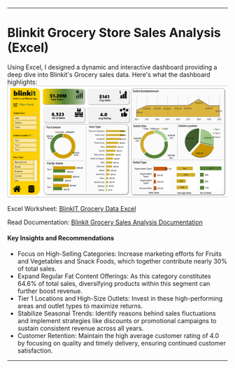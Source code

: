 --------------------------------------------------------------------------------------------------------------------------------------------------------------------

# Blinkit Grocery Store Sales Analysis (Excel)

Using Excel, I designed a dynamic and interactive dashboard providing a deep dive into Blinkit's Grocery sales data. Here's what the dashboard highlights:
![alt text](https://github.com/AgnivaG26/Blinkit-Grocery-Analysis-Dashboard/blob/main/Dashboard.png)

Excel Worksheet: [BlinkIT Grocery Data Excel](https://github.com/AgnivaG26/Blinkit-Grocery-Analysis-Dashboard/blob/main/BlinkIT%20Grocery%20Data%20Excel.xlsx)

Read Documentation: [Blinkit Grocery Sales Analysis Documentation](https://github.com/AgnivaG26/Blinkit-Grocery-Analysis-Dashboard/blob/main/Blinkit%20Grocery%20Sales%20Analysis%20Documentation.pdf)

#### Key Insights and Recommendations
 - Focus on High-Selling Categories: Increase marketing efforts for Fruits and Vegetables and Snack Foods, which together contribute nearly 30% of total sales.
 - Expand Regular Fat Content Offerings: As this category constitutes 64.6% of total sales, diversifying products within this segment can further boost revenue.
 - Tier 1 Locations and High-Size Outlets: Invest in these high-performing areas and outlet types to maximize returns.
 - Stabilize Seasonal Trends: Identify reasons behind sales fluctuations and implement strategies like discounts or promotional campaigns to sustain consistent revenue across all years.
 - Customer Retention: Maintain the high average customer rating of 4.0 by focusing on quality and timely delivery, ensuring continued customer satisfaction.

------------------------------------------------------------------------------------------------------------------------------------------------------------------------

